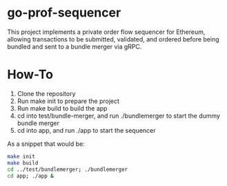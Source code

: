 # go-prof-sequencer
This project implements a private order flow sequencer for Ethereum, allowing transactions to be submitted, validated, and ordered before being bundled and sent to a bundle merger via gRPC.

# How-To
1. Clone the repository
2. Run make init to prepare the project
3. Run make build to build the app
4. cd into test/bundle-merger, and run ./bundlemerger to start the dummy bundle merger
5. cd into app, and run ./app to start the sequencer

As a snippet that would be:

```bash
make init
make build
cd ../test/bundlemerger; ./bundlemerger
cd app; ./app &
```
